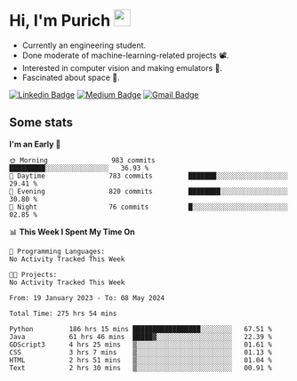 <h1 align="left">Hi, I'm Purich
<img src="https://media.giphy.com/media/hvRJCLFzcasrR4ia7z/giphy.gif" width="30px"/></h1>

* Currently an engineering student.
* Done moderate of machine-learning-related projects :film_projector:.
* Interested in computer vision and making emulators :space_invader:.
* Fascinated about space :milky_way:.

[![Linkedin Badge](https://img.shields.io/badge/-Purich-blue?style=flat-square&logo=Linkedin&logoColor=white&link=https://www.linkedin.com/in/purich-siritip-16b3b3255/)](https://www.linkedin.com/in/purich-siritip-16b3b3255) [![Medium Badge](https://img.shields.io/badge/-@purich-gray?style=flat-square&labelColor=000000&logo=Medium&link=https://medium.com/@phuritsiritip)](https://medium.com/@phuritsiritip)
[![Gmail Badge](https://img.shields.io/badge/-mark.phurit@gmail.com-c14438?style=flat-square&logo=Gmail&logoColor=white&link=mailto:mark.phurit@gmail.com)](mailto:mark.phurit@gmail.com)

## Some stats

  
  <!--START_SECTION:waka-->
**I'm an Early 🐤** 

```text
🌞 Morning                983 commits         █████████░░░░░░░░░░░░░░░░   36.93 % 
🌆 Daytime                783 commits         ███████░░░░░░░░░░░░░░░░░░   29.41 % 
🌃 Evening                820 commits         ████████░░░░░░░░░░░░░░░░░   30.80 % 
🌙 Night                  76 commits          █░░░░░░░░░░░░░░░░░░░░░░░░   02.85 % 
```


📊 **This Week I Spent My Time On** 

```text
💬 Programming Languages: 
No Activity Tracked This Week

🐱‍💻 Projects: 
No Activity Tracked This Week
```


<!--END_SECTION:waka-->

  <!--START_SECTION:waka-simple-->

```text
From: 19 January 2023 - To: 08 May 2024

Total Time: 275 hrs 54 mins

Python         186 hrs 15 mins █████████████████░░░░░░░░   67.51 %
Java           61 hrs 46 mins  █████▓░░░░░░░░░░░░░░░░░░░   22.39 %
GDScript3      4 hrs 25 mins   ▒░░░░░░░░░░░░░░░░░░░░░░░░   01.61 %
CSS            3 hrs 7 mins    ▒░░░░░░░░░░░░░░░░░░░░░░░░   01.13 %
HTML           2 hrs 51 mins   ▒░░░░░░░░░░░░░░░░░░░░░░░░   01.04 %
Text           2 hrs 30 mins   ▒░░░░░░░░░░░░░░░░░░░░░░░░   00.91 %
```

<!--END_SECTION:waka-simple-->

  <!--![Anurag's GitHub stats](https://github-readme-stats.vercel.app/api?username=vikimark&show_icons=true&theme=gruvbox_light)-->
  
<!--
**vikimark/vikimark** is a ✨ _special_ ✨ repository because its `README.md` (this file) appears on your GitHub profile.

Here are some ideas to get you started:

- 🔭 I’m currently working on ...
- 🌱 I’m currently learning ...
- 👯 I’m looking to collaborate on ...
- 🤔 I’m looking for help with ...
- 💬 Ask me about ...
- 📫 How to reach me: ...
- 😄 Pronouns: ...
- ⚡ Fun fact: ...
-->
